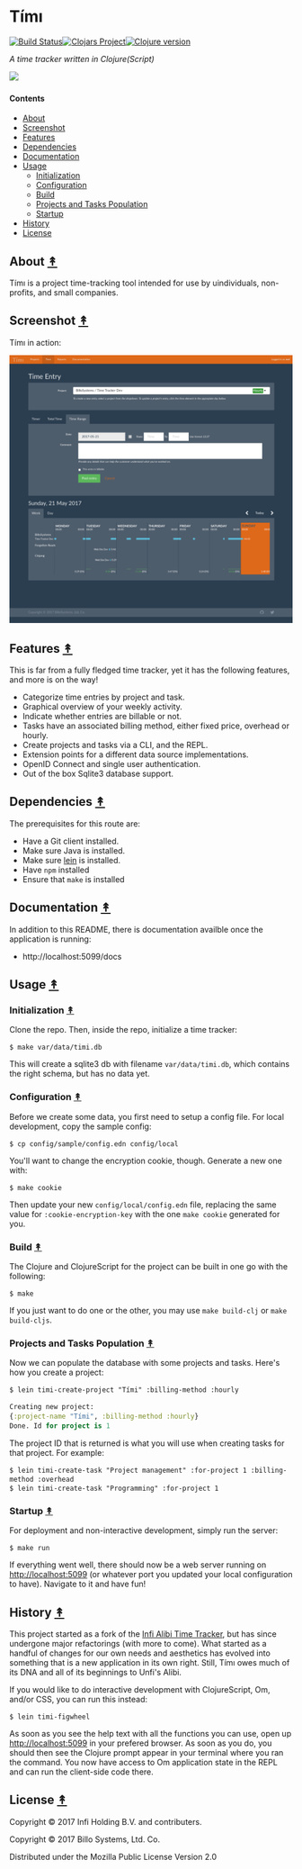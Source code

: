 # Tímı
[![Build Status][travis-badge]][travis][![Clojars Project][clojars-badge]][clojars][![Clojure version][clojure-v]](project.clj)

*A time tracker written in Clojure(Script)*

[![][logo]][logo-large]


#### Contents

* [About](#about-)
* [Screenshot](#screenshot-)
* [Features](#features-)
* [Dependencies](#dependencies-)
* [Documentation](#documentation-)
* [Usage](#usage-)
  * [Initialization](#initialization-)
  * [Configuration](#configuration-)
  * [Build](#build-)
  * [Projects and Tasks Population](#projects-and-tasks-population-)
  * [Startup](#startup-)
* [History](#history-)
* [License](#license-)


## About [&#x219F;](#contents)

Tímı is a project time-tracking tool intended for use by uindividuals, non-profits, and small companies.


## Screenshot [&#x219F;](#contents)

Tímı in action:

![Tími screenshot](resources/docs/images/screenshot-2.png)


## Features [&#x219F;](#contents)

This is far from a fully fledged time tracker, yet it has the following
features, and more is on the way!

* Categorize time entries by project and task.
* Graphical overview of your weekly activity.
* Indicate whether entries are billable or not.
* Tasks have an associated billing method, either fixed price, overhead or hourly.
* Create projects and tasks via a CLI, and the REPL.
* Extension points for a different data source implementations.
* OpenID Connect and single user authentication.
* Out of the box Sqlite3 database support.


## Dependencies [&#x219F;](#contents)

The prerequisites for this route are:

- Have a Git client installed.
- Make sure Java is installed.
- Make sure [lein](https://leiningen.org/) is installed.
- Have `npm` installed
- Ensure that `make` is installed


## Documentation [&#x219F;](#contents)

In addition to this README, there is documentation availble once the
application is running:

* http://localhost:5099/docs


## Usage [&#x219F;](#contents)


### Initialization [&#x219F;](#contents)

Clone the repo. Then, inside the repo, initialize a time tracker:

```
$ make var/data/timi.db
```

This will create a sqlite3 db with filename `var/data/timi.db`, which contains
the right schema, but has no data yet.


### Configuration [&#x219F;](#contents)

Before we create some data, you first need to setup a config file. For local
development, copy the sample config:

```
$ cp config/sample/config.edn config/local
```

You'll want to change the encryption cookie, though. Generate a new one with:

```
$ make cookie
```

Then update your new `config/local/config.edn` file, replacing the same value
for `:cookie-encryption-key` with the one `make cookie` generated for you.


### Build [&#x219F;](#contents)

The Clojure and ClojureScript for the project can be built in one go with the
following:

```
$ make
```

If you just want to do one or the other, you may use `make build-clj` or
`make build-cljs`.


### Projects and Tasks Population [&#x219F;](#contents)

Now we can populate the database with some projects and tasks. Here's how you
create a project:

```
$ lein timi-create-project "Tími" :billing-method :hourly
```
```clj
Creating new project:
{:project-name "Tími", :billing-method :hourly}
Done. Id for project is 1
```

The project ID that is returned is what you will use when creating tasks for
that project. For example:

```
$ lein timi-create-task "Project management" :for-project 1 :billing-method :overhead
$ lein timi-create-task "Programming" :for-project 1
```


### Startup [&#x219F;](#contents)

For deployment and non-interactive development, simply run the server:

```
$ make run
```

If everything went well, there should now be a web server running on
[http://localhost:5099](http://localhost:5099) (or whatever port you updated your
local configuration to have). Navigate to it and have fun!


## History [&#x219F;](#contents)

This project started as a fork of the
[Infi Alibi Time Tracker](https://github.com/infi-nl/alibi), but has since
undergone major refactorings (with more to come). What started as a
handful of changes for our own needs and aesthetics has evolved into something
that is a new application in its own right. Still, Tímı owes much of its DNA
and all of its beginnings to Unfi's Alibi.

If you would like to do interactive development with ClojureScript, Om, and/or
CSS, you can run this instead:

```
$ lein timi-figwheel
```

As soon as you see the help text with all the functions you can use, open up
[http://localhost:5099](http://localhost:5099) in your prefered browser. As soon
as you do, you should then see the Clojure prompt appear in your terminal where
you ran the command. You now have access to Om application state in the REPL
and can run the client-side code there.


## License [&#x219F;](#contents)

Copyright © 2017 Infi Holding B.V. and contributers.

Copyright © 2017 Billo Systems, Ltd. Co.

Distributed under the Mozilla Public License Version 2.0


<!-- Named page links below: /-->

[travis]: https://travis-ci.org/billosys/timi
[travis-badge]: https://travis-ci.org/billosys/timi.png?branch=master
[deps]: http://jarkeeper.com/billosys/timi
[deps-badge]: http://jarkeeper.com/billosys/timi/status.svg
[logo]: resources/public/images/golden-clock-square-250px.png
[logo-large]: resources/public/images/golden-clock-square-2400px.png
[tag-badge]: https://img.shields.io/github/tag/billosys/timi.svg
[tag]: https://github.com/billosys/timi/tags
[clojure-v]: https://img.shields.io/badge/clojure-1.8.0-blue.svg
[clojars]: https://clojars.org/systems.billo/timi
[clojars-badge]: https://img.shields.io/clojars/v/systems.billo/timi.svg

